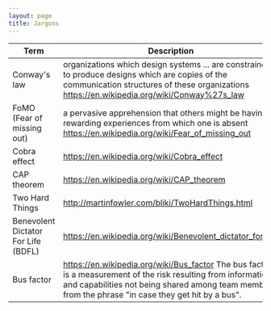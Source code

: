 ```yaml
---
layout: page
title: Jargons
---
```



| Term  | Description |
| ------------- | ------------- |
| Conway's law  | organizations which design systems ... are constrained to produce designs which are copies of the communication structures of these organizations  https://en.wikipedia.org/wiki/Conway%27s_law |
| FoMO (Fear of missing out) | a pervasive apprehension that others might be having rewarding experiences from which one is absent  https://en.wikipedia.org/wiki/Fear_of_missing_out |
| Cobra effect | https://en.wikipedia.org/wiki/Cobra_effect |
| CAP theorem | https://en.wikipedia.org/wiki/CAP_theorem |
| Two Hard Things | http://martinfowler.com/bliki/TwoHardThings.html |
| Benevolent Dictator For Life (BDFL) | https://en.wikipedia.org/wiki/Benevolent_dictator_for_life |
| Bus factor | https://en.wikipedia.org/wiki/Bus_factor The bus factor is a measurement of the risk resulting from information and capabilities not being shared among team members, from the phrase "in case they get hit by a bus". |

